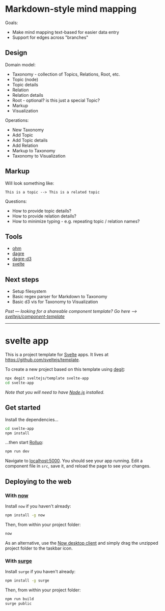 # Markdown-style mind mapping

Goals:

* Make mind mapping text-based for easier data entry
* Support for edges across "branches"


## Design

Domain model:
* Taxonomy - collection of Topics, Relations, Root, etc.
* Topic (node)
* Topic details
* Relation
* Relation details
* Root - optional? is this just a special Topic?
* Markup
* Visualization

Operations:
* New Taxonomy
* Add Topic
* Add Topic details
* Add Relation
* Markup to Taxonomy
* Taxonomy to Visualization


## Markup

Will look something like:

```
This is a topic --> This is a related topic
```

Questions:

* How to provide topic details?
* How to provide relation details?
* How to minimize typing - e.g. repeating topic / relation names?


## Tools

* [ohm](https://github.com/harc/ohm)
* [dagre](https://github.com/dagrejs/dagre)
* [dagre-d3](https://github.com/dagrejs/dagre-d3)
* [svelte](https://github.com/sveltejs/svelte)


## Next steps

* Setup filesystem
* Basic regex parser for Markdown to Taxonomy
* Basic d3 vis for Taxonomy to Visualization



*Psst — looking for a shareable component template? Go here --> [sveltejs/component-template](https://github.com/sveltejs/component-template)*

---

# svelte app

This is a project template for [Svelte](https://svelte.dev) apps. It lives at https://github.com/sveltejs/template.

To create a new project based on this template using [degit](https://github.com/Rich-Harris/degit):

```bash
npx degit sveltejs/template svelte-app
cd svelte-app
```

*Note that you will need to have [Node.js](https://nodejs.org) installed.*


## Get started

Install the dependencies...

```bash
cd svelte-app
npm install
```

...then start [Rollup](https://rollupjs.org):

```bash
npm run dev
```

Navigate to [localhost:5000](http://localhost:5000). You should see your app running. Edit a component file in `src`, save it, and reload the page to see your changes.


## Deploying to the web

### With [now](https://zeit.co/now)

Install `now` if you haven't already:

```bash
npm install -g now
```

Then, from within your project folder:

```bash
now
```

As an alternative, use the [Now desktop client](https://zeit.co/download) and simply drag the unzipped project folder to the taskbar icon.

### With [surge](https://surge.sh/)

Install `surge` if you haven't already:

```bash
npm install -g surge
```

Then, from within your project folder:

```bash
npm run build
surge public
```

